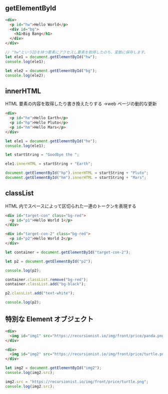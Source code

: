 ## getElementById

```html
<div>
  <p id="hw">Hello World</p>
  <div id="bg">
    <h1>Big Bang</h1>
  </div>
</div>
```

```js
// "hw"というIDを持つ要素にアクセスし要素を取得したのち、変数に保存します。
let ele1 = document.getElementById("hw");
console.log(ele1);

let ele2 = document.getElementById("bg");
console.log(ele2);
```

## innerHTML

HTML 要素の内容を取得したり書き換えたりする →web ページの動的な更新

```html
<div>
  <p id="he">Hello Earth</p>
  <p id="hp">Hello Pluto</p>
  <p id="hm">Hello Mars</p>
</div>
```

```js
let ele1 = document.getElementById("he");
console.log(ele1);

let startString = "Goodbye the ";

ele1.innerHTML = startString + "Earth";

document.getElementById("hp").innerHTML = startString + "Pluto";
document.getElementById("hm").innerHTML = startString + "Mars";
```

## classList

HTML 内でスペースによって区切られた一連のトークンを表現する

```html
<div id="target-con" class="bg-red">
  <p id="p1">Hello World 1</p>
</div>

<div id="target-con-2" class="bg-red">
  <p id="p2">Hello World 2</p>
</div>
```

```js
let container = document.getElementById("target-con-2");

let p2 = document.getElementById("p2");

console.log(p2);

container.classList.remove("bg-red");
container.classList.add("bg-black");

p2.classList.add("text-white");

console.log(p2);
```

## 特別な Element オブジェクト

```html
<div>
  <img id="img1" src="https://recursionist.io/img/front/price/panda.png" />
</div>

<div>
  <img id="img2" src="https://recursionist.io/img/front/price/turtle.png" />
</div>
```

```js
let img2 = document.getElementById("img2");
console.log(img2.src);

img2.src = "https://recursionist.io/img/front/price/turtle.png";
console.log(img2.src);
```
